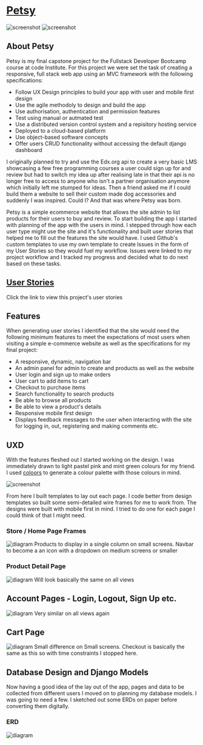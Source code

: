 # [Petsy](https://pet-emporium-f2ff81a3d126.herokuapp.com/)
 ![screenshot](documentation/petsy-home.png)
 ![screenshot](documentation/petsy-home-mobile.png)

## About Petsy
Petsy is my final capstone project for the Fullstack Developer Bootcamp course at code Institute. For this project we were set the task of creating a responsive, full stack web app using an MVC framework with the following specifications:
- Follow UX Design principles to build your app with user and mobile first design
- Use the agile methodoly to design and build the app
- Use authorisation, authentication and permission features
- Test using manual or autmated test
- Use a distributed version control system and a repisitory hosting service
- Deployed to a cloud-based platform
- Use object-based software concepts
- Offer users CRUD functionality without accessing the default django dashboard

I originally planned to try and use the Edx.org api to create a very basic LMS showcasing a few free programming courses a user could sign up for and review but had to switch my idea up after realising late in that their api is no longer free to access to anyone who isn't a partner organisation anymore which initially left me stumped for ideas. Then a friend asked me if I could build them a website to sell their custom made dog accessories and suddenly I was inspired. Could I? And that was where Petsy was born. 

Petsy is a simple ecommerce website that allows the site admin to list products for their users to buy and review. To start building the app I started with planning of the app with the users in mind. I stepped through how each user type might use the site and it's functionality and built user stories that helped me to fill out the features the site would have. I used Github's custom templates to use my own template to create Issues in the form of my User Stories so they would fuel my workflow. Issues were linked to my project workflow and I tracked my progress and decided what to do next based on these tasks.

## [User Stories](https://github.com/TolhurstTech/petsy/issues)
Click the link to view this project's user stories

## Features
When generating user stories I identified that the site would need the following minimum features to meet the expectations of most users when visiting a simple e-commerce website as well as the specifications for my final project:
- A responsive, dynamic, navigation bar
- An admin panel for admin to create and products as well as the website
- User login and sign up to make orders
- User cart to add items to cart
- Checkout to purchase items
- Search functionality to search products
- Be able to browse all products
- Be able to view a product's details
- Responsive mobile first design
- Displays feedback messages to the user when interacting with the site for logging in, out, registering and making comments etc.

## UXD
With the features fleshed out I started working on the design. I was immediately drawn to light pastel pink and mint green colours for my friend. I used [coloors](https://coolors.co/) to generate a colour palette with those colours in mind. 

![screenshot](documentation/colour_palette.png)

From here I built templates to lay out each page. I code better from design templates so built some semi-detailed wire frames for me to work from. The designs were built with mobile first in mind. I tried to do one for each page I could think of that I might need.

### Store / Home Page Frames
![diagram](documentation/petsy-wireframes-home.png)
Products to display in a single column on small screens. Navbar to become a an icon with a dropdown on medium screens or smaller

### Product Detail Page
![diagram](documentation/petsy-wireframes-product-detail.png)
Will look basically the same on all views

## Account Pages - Login, Logout, Sign Up etc.
![diagram](documentation/petsy-wireframes-account-pages.png)
Very similar on all views again

## Cart Page
![diagram](documentation/petsy-wireframes-cart.png)
Small difference on Small screens. Checkout is basically the same as this so with time constraints I stopped here.

## Database Design and Django Models
Now having a good idea of the lay out of the app, pages and data to be collected from different users I moved on to planning my database models. I was going to need a few. I sketched out some ERDs on paper before converting them digitally.

### ERD
![diagram](documentation/petsy-erd.png)


